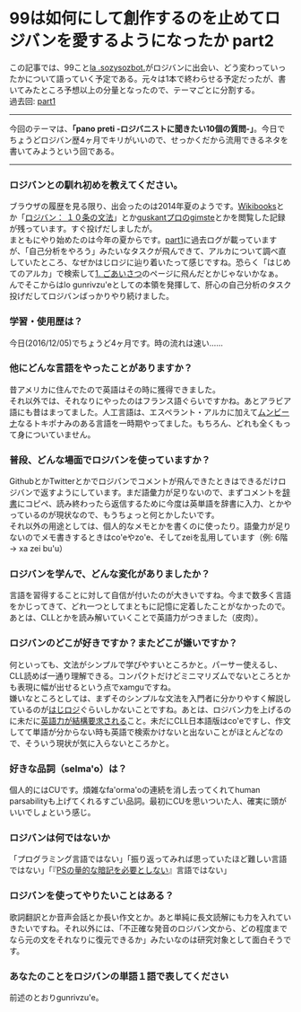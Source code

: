 ﻿# 99は如何にして創作するのを止めてロジバンを愛するようになったか part2  

この記事では、99こと[la .sozysozbot.](https://twitter.com/sosoBOTpi/)がロジバンに出会い、どう変わっていったかについて語っていく予定である。元々は1本で終わらせる予定だったが、書いてみたところ予想以上の分量となったので、テーマごとに分割する。  
過去回: [part1](https://github.com/sozysozbot/advent2016/blob/master/2016-12-2-advent.md)
  
---------------------------------------

今回のテーマは、**「pano preti -ロジバニストに聞きたい10個の質問-」**。今日でちょうどロジバン歴4ヶ月でキリがいいので、せっかくだから流用できるネタを書いてみようという回である。
   
---------------------------------------

### ロジバンとの馴れ初めを教えてください。
ブラウザの履歴を見る限り、出会ったのは2014年夏のようです。[Wikibooks](https://ja.wikibooks.org/wiki/%E3%83%AD%E3%82%B8%E3%83%90%E3%83%B3)とか「[ロジバン： １０条の文法](https://sites.google.com/site/jbotijlan/selciha/10_gerna_jpn)」とか[guskantプロのgimste](https://guskant.github.io/lojbo/gismu-cmavo/jpn-gimste.html)とかを閲覧した記録が残っています。すぐ投げだしましたが。  
まともにやり始めたのは今年の夏からです。[part1](https://github.com/sozysozbot/advent2016/blob/master/2016-12-2-advent.md)に過去ログが載っていますが、「自己分析をやろう」みたいなタスクが飛んできて、アルカについて調べ直していたところ、なぜかはじロジに辿り着いたって感じですね。恐らく「はじめてのアルカ」で検索して[1. ごあいさつ](https://cogas.github.io/hajiloji/article/nunctu/1.html)のページに飛んだとかじゃないかなぁ。  
んでそこからはlo gunrivzu'eとしての本領を発揮して、肝心の自己分析のタスク投げだしてロジバンばっかりやり続けました。
### 学習・使用歴は？
今日(2016/12/05)でちょうど4ヶ月です。時の流れは速い……   
### 他にどんな言語をやったことがありますか？
昔アメリカに住んでたので英語はその時に獲得できました。  
それ以外では、それなりにやったのはフランス語ぐらいですかね。あとアラビア語にも昔はまってました。人工言語は、エスペラント・アルカに加えて[ムンビーナ](http://ww22.tiki.ne.jp/~phalsail/gengo/)なるトキポナみのある言語を一時期やってました。もちろん、どれも全くもって身についていません。
### 普段、どんな場面でロジバンを使っていますか？
GithubとかTwitterとかでロジバンでコメントが飛んできたときはできるだけロジバンで返すようにしています。まだ語彙力が足りないので、まずコメントを[辞書](https://la-lojban.github.io/sutysisku/en/index.html)にコピペ、読み終わったら返信するために今度は英単語を辞書に入力、とかやっているのが現状なので、もうちょっと何とかしたいです。  
それ以外の用途としては、個人的なメモとかを書くのに使ったり。語彙力が足りないのでメモ書きするときはco'eやzo'e、そしてzeiを乱用しています（例: 6階 → xa zei bu'u）
### ロジバンを学んで、どんな変化がありましたか？
言語を習得することに対して自信が付いたのが大きいですね。今まで数多く言語をかじってきて、どれ一つとしてまともに記憶に定着したことがなかったので。あとは、CLLとかを読み解いていくことで英語力がつきました（皮肉）。
### ロジバンのどこが好きですか？またどこが嫌いですか？
何といっても、文法がシンプルで学びやすいところかと。パーサー使えるし、CLL読めば一通り理解できる。コンパクトだけどミニマリズムでないところとかも表現に幅が出せるという点でxamguですね。  
嫌いなところとしては、まずそのシンプルな文法を入門者に分かりやすく解説しているのが[はじロジ](https://cogas.github.io/hajiloji/)ぐらいしかないことですね。あとは、ロジバン力を上げるのに未だに[英語力が結構要求される](https://twitter.com/hsjoihs/status/790018914663018496)こと。未だにCLL日本語版はco'eですし、作文してて単語が分からない時も英語で検索かけないと出ないことがほとんどなので、そういう現状が気に入らないところかと。  
### 好きな品詞（selma'o）は？
個人的にはCUです。煩雑なfa'orma'oの連続を消し去ってくれてhuman parsabilityも上げてくれるすごい品詞。最初にCUを思いついた人、確実に頭がいいでしょという感じ。
### ロジバンは何ではないか
「プログラミング言語ではない」「振り返ってみれば思っていたほど難しい言語ではない」「『[PSの量的な暗記を必要としない](https://ja.wikipedia.org/wiki/%E3%83%AD%E3%82%B8%E3%83%90%E3%83%B3#.E5.AD.A6.E7.BF.92.E3.81.AB.E9.96.A2.E3.81.97.E3.81.A6)』言語ではない」
### ロジバンを使ってやりたいことはある？
歌詞翻訳とか音声会話とか長い作文とか。あと単純に長文読解にも力を入れていきたいですね。それ以外には、「不正確な発音のロジバン文から、どの程度までなら元の文をそれなりに復元できるか」みたいなのは研究対象として面白そうです。
### あなたのことをロジバンの単語１語で表してください
前述のとおりgunrivzu'e。
